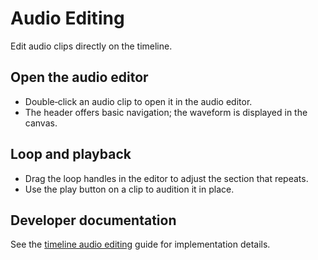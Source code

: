 # Audio Editing

Edit audio clips directly on the timeline.

## Open the audio editor

- Double‑click an audio clip to open it in the audio editor.
- The header offers basic navigation; the waveform is displayed in the canvas.

## Loop and playback

- Drag the loop handles in the editor to adjust the section that repeats.
- Use the play button on a clip to audition it in place.

## Developer documentation

See the [timeline audio editing](../../docs-dev/ui/timeline/audio-editing.md)
guide for implementation details.


